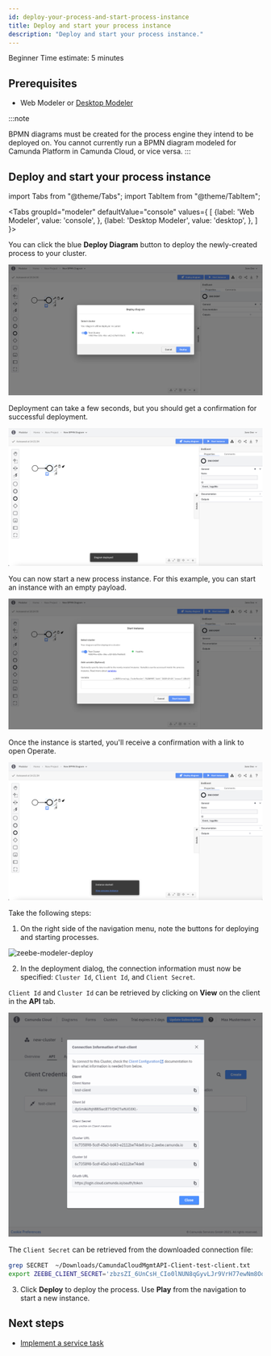 ```yaml
---
id: deploy-your-process-and-start-process-instance
title: Deploy and start your process instance
description: "Deploy and start your process instance."
---
```

<span class="badge badge--beginner">Beginner</span>
<span class="badge badge--short">Time estimate: 5 minutes</span>

## Prerequisites

- Web Modeler or [Desktop Modeler](https://camunda.com/download/modeler/)

:::note

BPMN diagrams must be created for the process engine they intend to be deployed on. You cannot currently run a BPMN diagram modeled for Camunda Platform in Camunda Cloud, or vice versa.
:::

## Deploy and start your process instance

import Tabs from "@theme/Tabs";
import TabItem from "@theme/TabItem";

<Tabs groupId="modeler" defaultValue="console" values={
[
{label: 'Web Modeler', value: 'console', },
{label: 'Desktop Modeler', value: 'desktop', },
]
}>

<TabItem value='console'>

You can click the blue **Deploy Diagram** button to deploy the newly-created process to your cluster.

![web-modeler-deploy](../../components/modeler/web-modeler/img/save-and-deploy.png)

Deployment can take a few seconds, but you should get a confirmation for successful deployment.

![web-modeler-deploy-successfull](../../components/modeler/web-modeler/img/save-and-deploy-successful.png)

You can now start a new process instance. For this example, you can start an instance with an empty payload.

![web-modeler-start-instance](../../components/modeler/web-modeler/img/start-process-instance-variables.png)

Once the instance is started, you'll receive a confirmation with a link to open Operate.

![web-modeler-start-instance-done](../../components/modeler/web-modeler/img/start-process-instance-done.png)

</TabItem>

<TabItem value='desktop'>

Take the following steps:

1. On the right side of the navigation menu, note the buttons for deploying and starting processes.

![zeebe-modeler-deploy](./img/zeebe-modeler-deploy.png)

2. In the deployment dialog, the connection information must now be specified: `Cluster Id`, `Client Id`, and `Client Secret`.

`Client Id` and `Cluster Id` can be retrieved by clicking on **View** on the client in the **API** tab.

![cluster-details-created-client-view](./img/cluster-details-created-client-view.png)

The `Client Secret` can be retrieved from the downloaded connection file:

```bash
grep SECRET  ~/Downloads/CamundaCloudMgmtAPI-Client-test-client.txt
export ZEEBE_CLIENT_SECRET='zbzsZI_6UnCsH_CIo0lNUN8qGyvLJr9VrH77ewNm8Oq3elvhPvV7g.QmJGydzOLo'
```

3. Click **Deploy** to deploy the process. Use **Play** from the navigation to start a new instance.

</TabItem>
</Tabs>

## Next steps

- [Implement a service task](implement-service-task.md)